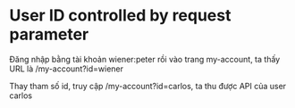 # User ID controlled by request parameter
Đăng nhập bằng tài khoản wiener:peter rồi vào trang my-account, ta thấy URL là /my-account?id=wiener

Thay tham số id, truy cập /my-account?id=carlos, ta thu được API của user carlos
